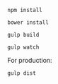 ```npm install```

```bower install```

```gulp build```

```gulp watch```

For production:

```gulp dist```
